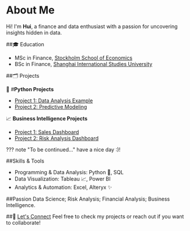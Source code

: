# About Me 

Hi! I'm **Hui**, a finance and data enthusiast with a passion for uncovering insights hidden in data.  

##🎓 Education 
- MSc in Finance, [Stockholm School of Economics](https://www.hhs.se/)  
- BSc in Finance, [Shanghai International Studies University](http://sv.shisu.edu.cn/)  

##🗂️ Projects

🐾 #**Python Projects** 
- [Project 1: Data Analysis Example](projects/python_project1.md)  
- [Project 2: Predictive Modeling](projects/python_project2.md)  

📈 **Business Intelligence Projects** 
- [Project 1: Sales Dashboard](projects/bi_project1.md)  
- [Project 2: Risk Analysis Dashboard](projects/bi_project2.md)  

??? note "To be continued..."
    have a nice day :)!


##Skills & Tools 
- Programming & Data Analysis: Python 🐾, SQL  
- Data Visualization: Tableau 📈, Power BI  
- Analytics & Automation: Excel, Alteryx ✨  

##Passion 
Data Science;
Risk Analysis;
Financial Analysis;
Business Intelligence.

##💌 [Let's Connect](contact.md) 
Feel free to check my projects or reach out if you want to collaborate!


